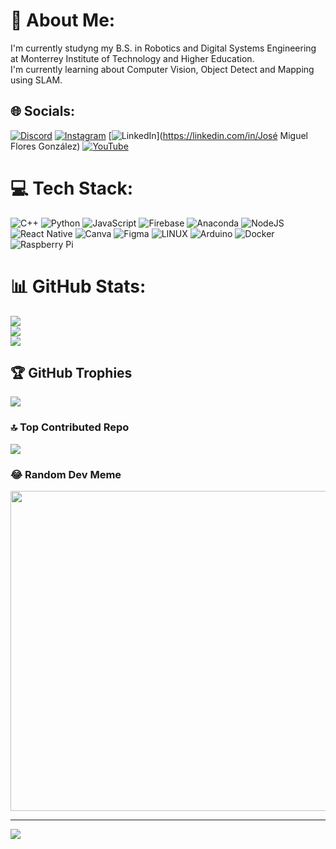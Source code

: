 # 💫 About Me:
I'm currently studyng my B.S. in Robotics and Digital Systems Engineering at Monterrey Institute of Technology and Higher Education.<br>I'm currently learning about Computer Vision, Object Detect and Mapping using SLAM.


## 🌐 Socials:
[![Discord](https://img.shields.io/badge/Discord-%237289DA.svg?logo=discord&logoColor=white)](https://discord.gg/xMADxPalox#6874) [![Instagram](https://img.shields.io/badge/Instagram-%23E4405F.svg?logo=Instagram&logoColor=white)](https://instagram.com/@ppmike.flores) [![LinkedIn](https://img.shields.io/badge/LinkedIn-%230077B5.svg?logo=linkedin&logoColor=white)](https://linkedin.com/in/José Miguel Flores González) [![YouTube](https://img.shields.io/badge/YouTube-%23FF0000.svg?logo=YouTube&logoColor=white)](https://youtube.com/@@MikeFloresGlz) 

# 💻 Tech Stack:
![C++](https://img.shields.io/badge/c++-%2300599C.svg?style=for-the-badge&logo=c%2B%2B&logoColor=white) ![Python](https://img.shields.io/badge/python-3670A0?style=for-the-badge&logo=python&logoColor=ffdd54) ![JavaScript](https://img.shields.io/badge/javascript-%23323330.svg?style=for-the-badge&logo=javascript&logoColor=%23F7DF1E) ![Firebase](https://img.shields.io/badge/firebase-%23039BE5.svg?style=for-the-badge&logo=firebase) ![Anaconda](https://img.shields.io/badge/Anaconda-%2344A833.svg?style=for-the-badge&logo=anaconda&logoColor=white) ![NodeJS](https://img.shields.io/badge/node.js-6DA55F?style=for-the-badge&logo=node.js&logoColor=white) ![React Native](https://img.shields.io/badge/react_native-%2320232a.svg?style=for-the-badge&logo=react&logoColor=%2361DAFB) ![Canva](https://img.shields.io/badge/Canva-%2300C4CC.svg?style=for-the-badge&logo=Canva&logoColor=white) 	![Figma](https://img.shields.io/badge/figma-%23F24E1E.svg?style=for-the-badge&logo=figma&logoColor=white) ![LINUX](https://img.shields.io/badge/Linux-FCC624?style=for-the-badge&logo=linux&logoColor=black) ![Arduino](https://img.shields.io/badge/-Arduino-00979D?style=for-the-badge&logo=Arduino&logoColor=white) ![Docker](https://img.shields.io/badge/docker-%230db7ed.svg?style=for-the-badge&logo=docker&logoColor=white) ![Raspberry Pi](https://img.shields.io/badge/-RaspberryPi-C51A4A?style=for-the-badge&logo=Raspberry-Pi)
# 📊 GitHub Stats:
![](https://github-readme-stats.vercel.app/api?username=PPMike&theme=dracula&hide_border=false&include_all_commits=false&count_private=false)<br/>
![](https://github-readme-streak-stats.herokuapp.com/?user=PPMike&theme=dracula&hide_border=false)<br/>
![](https://github-readme-stats.vercel.app/api/top-langs/?username=PPMike&theme=dracula&hide_border=false&include_all_commits=false&count_private=false&layout=compact)

## 🏆 GitHub Trophies
![](https://github-profile-trophy.vercel.app/?username=PPMike&theme=matrix&no-frame=false&no-bg=true&margin-w=4)

### 🔝 Top Contributed Repo
![](https://github-contributor-stats.vercel.app/api?username=PPMike&limit=5&theme=dark&combine_all_yearly_contributions=true)

### 😂 Random Dev Meme
<img src="https://rm.up.railway.app/" width="512px"/>

---
[![](https://visitcount.itsvg.in/api?id=PPMike&icon=0&color=0)](https://visitcount.itsvg.in)

<!-- Proudly created with GPRM ( https://gprm.itsvg.in ) -->
